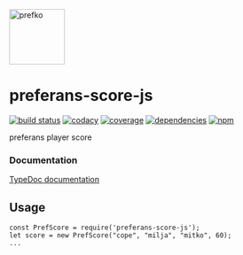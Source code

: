 <a href="http://prefko.com">
  <img alt="prefko" src="https://avatars0.githubusercontent.com/u/46445292?s=200" width="100">
</a>

# preferans-score-js
[![build status](https://img.shields.io/travis/prefko/preferans-score-js.svg?branch=master)](https://travis-ci.org/prefko/preferans-score-js)
[![codacy](https://img.shields.io/codacy/grade/53dbe60afded44a2994cc230c32f92fb.svg)](https://www.codacy.com/project/prefko/preferans-score-js/dashboard)
[![coverage](https://img.shields.io/coveralls/github/prefko/preferans-score-js/master.svg)](https://coveralls.io/github/prefko/preferans-score-js?branch=master)
[![dependencies](https://david-dm.org/prefko/preferans-score-js.svg)](https://www.npmjs.com/package/preferans-score-js)
[![npm](https://img.shields.io/npm/dt/preferans-score-js.svg)](https://www.npmjs.com/package/preferans-score-js)

preferans player score

### Documentation

[TypeDoc documentation](https://prefko.github.io/preferans-score-js/docs/)

## Usage

    const PrefScore = require('preferans-score-js');
    let score = new PrefScore("cope", "milja", "mitko", 60);
    ...
